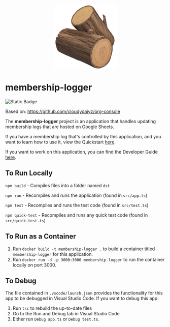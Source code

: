 <p align="center">
<img width="200" alt="Screen Shot 2023-03-22 at 11 59 37 PM" src="https://github.com/cloudydaiyz/membership-logger/blob/main/assets/logo.png" />
</p>

# membership-logger
![Static Badge](https://img.shields.io/badge/version-1.0-blue)

Based on: https://github.com/cloudydaiyz/org-console

The **membership-logger** project is an application that handles updating membership logs that are hosted on Google Sheets.

If you have a membership log that's controlled by this application, and you want to learn how to use it, view the Quickstart [here](https://docs.google.com/document/d/1T7WgC3a_U8O8gkZtOsSLJQO09xCeN2Sl6jsQLXmsX1k/edit?usp=sharing).

If you want to work on this application, you can find the Developer Guide [here](https://docs.google.com/document/d/1cdhejyH3h7AaaY_Ung5Hr_P9vsVRTkXeEOK_5aoxjD0/edit?usp=sharing).

## To Run Locally
`npm build` - Compiles files into a folder named `dst`

`npm run` - Recompiles and runs the application (found in `src/app.ts`)

`npm test` - Recompiles and runs the test code (found in `src/test.ts`)

`npm quick-test` - Recompiles and runs any quick test code (found in `src/quick-test.ts`)

## To Run as a Container
1. Run `docker build -t membership-logger .` to build a container titled `membership-logger` for this application.
2. Run `docker run -d -p 3000:3000 membership-logger` to run the container locally on port 3000.

## To Debug
The file contained in `.vscode/launch.json` provides the functionality for this app to be debugged in Visual Studio Code. If you want to debug this app:
1. Run `tsc` to rebuild the up-to-date files
2. Go to the Run and Debug tab in Visual Studio Code
3. Either run `Debug app.ts` or `Debug test.ts`.
